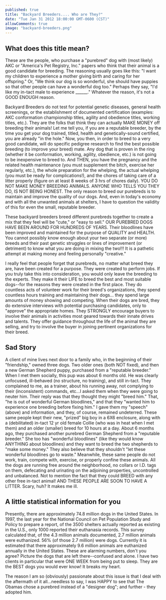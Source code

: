 ```yaml
---
published: true
title: "Backyard Breeders.... Who are They?"
date: "Tue Jan 31 2012 18:00:00 GMT-0600 (CST)"
allowComments: true
image: "backyard-breeders.png"
---
```



## What does this title mean?

﻿These are the people, who purchase a "purebred" dog with (most likely) AKC or "America's Pet Registry, Inc." papers who think that their animal is a good candidate for breeding. The reasoning usually goes like this: "I want my children to experience a mother giving birth and caring for her offspring." Or, "We think our dog is so wonderful, she should have puppies so that other people can have a wonderful dog too." Perhaps they say, "I'd like my in-tact male to experience ______." Whatever the reason, it's not a GOOD ENOUGH reason.

Backyard Breeders do not test for potential genetic diseases, general health screenings, or the establishment of documented certification (examples: AKC conformation championship titles, agility and obedience titles, working titles, etc.). They are the folks that think they can actually MAKE MONEY off breeding their animals! Let me tell you, if you are a reputable breeder, by the time you get your dog trained, titled, health and genetically-sound certified, you are already "in the hole." Now, you then, in order to breed to a very good candidate, will do specific pedigree research to find the best possible breeding (to improve your breed) mate. Any dog that is proven in the ring (whether it be conformation, working, agility, obedience, etc.) is not going to be inexpensive to breed to. And THEN, you have the pregnancy and the related health maintenance (you must supplement the bitch, exercise her regularly, etc.), the whole preparation for the whelping, the actual whelping (you must be ready for complications!), and the chores of taking care of a litter properly (figure on at least 8 weeks of 3 hrs of chores daily).  YOU DO NOT MAKE MONEY BREEDING ANIMALS. ANYONE WHO TELLS YOU THEY DO, IS NOT BEING HONEST. The only reason to breed our purebreds is to maintain and improve the quality of our dogs. And, even in today's economy and with all the unwanted animals at shelters, I have to question the validity of this for even the small, reputable breeder.

These backyard breeders breed different purebreds together to create a mix that they feel will be "cute," or "easy to sell." OUR PUREBRED DOGS HAVE BEEN AROUND FOR HUNDREDS OF YEARS. Their bloodlines have been improved and maintained for the purpose of QUALITY and HEALTH. You cannot possibly know enough about your two separate (or more) breeds and their past genetic struggles or lines of improvement (or detriment) to know what you are doing in mixing the two!!! It is a pathetic attempt at making money and feeling personally "creative."

I really feel that people forget that purebreds, no matter what breed they are, have been created for a purpose. They were created to perform jobs. If you truly take this into consideration, you would only leave the breeding to the experts. They make it their LIFE to breed the best and most suitable dogs--for the reasons they were created in the first place. They do countless acts of volunteer work for their breed's organizations, they spend countless hours training and maintaining their dogs... they spend large amounts of money showing and competing. When their dogs are bred, they do extensive interviews with potential purchasing candidates, only to "approve" the appropriate homes. They STRONGLY encourage buyers to involve their animals in activities most geared towards their innate drives and talents. They offer guidance throughout the life of the animal they are selling, and try to involve the buyer in joining pertinent organizations for their breed.

## Sad Story

A client of mine lives next door to a family who, in the beginning of their "friendship," owned three dogs. Two older ones (both NOT fixed), and then a new German Shepherd puppy, purchased from a "reputable breeder." When I met them socially, this pup was about 6 months old. He was clearly unfocused, ill-behaved (no structure, no training), and still in-tact. They complained to me, as a trainer, about his running away, not complying to their (inconsistent) commands, etc...I asked them when they were going to neuter him. Their reply was that they thought they might "breed him." That, "he is out of wonderful German bloodlines," and that they "wanted him to experience one breeding before fixing him."  I gave them my "speech" (above) and information, and they, of course, remained undeterred. These same people kept their new, "prized" big boy in a 6X6 enclosure, along with a (debilitated) in-tact 12 yr old female Collie (who was in heat when I met them) and an older (smaller) breed for 10 hours at a day. About 6 months ago, they purchased another purebred German Shepherd from a "reputable breeder." She too has "wonderful bloodlines" (like they would know ANYTHING about bloodlines) and they want to breed the two shepherds to "make some money." They also believe that they shouldn't "let these wonderful bloodlines go to waste." Meanwhile, these same people do not work, train, compete with, exercise, or properly confine these animals. All the dogs are running free around the neighborhood, no collars or I.D. tags on them, defecating and urinating on the adjoining properties, uncontrolled and unbalanced. Not to mention the fact that they could BREED with any other free in-tact animal! AND THESE PEOPLE ARE SOON TO HAVE A LITTER. Scary, huh? It makes me ill.

## A little statistical information for you

Presently, there are approximately 74.8 million dogs in the United States. In 1997, the last year for the National Council on Pet Population Study and Policy to prepare a report, of the 3500 shelters actually reported as existing in the U.S., only 1000 reported their euthanasia records. This survey calculated that, of the 4.3 million animals documented, 2.7 million animals were euthanized. 56% (of those 2.7 million) were dogs. Currently it is estimated that there approximately 9.6 million animals are euthanized annually in the United States. These are alarming numbers, don't you agree? Picture the dogs that are left there--confused and alone. I have two clients in particular that were ONE WEEK from being put to sleep. They are the BEST dogs you would ever know! It breaks my heart.

The reason I am so (obviously) passionate about this issue is that I deal with the aftermath of it all...needless to say, I was HAPPY to see that The Obamas chose a purebred instead of a "designer dog"; and further - they adopted him.
